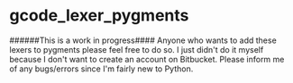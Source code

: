 # gcode_lexer_pygments
######This is a work in progress####
Anyone who wants to add these lexers to pygments please feel free to do so.
I just didn't do it myself because I don't want to create an account on Bitbucket. Please inform me of any bugs/errors since I'm fairly new to Python.


